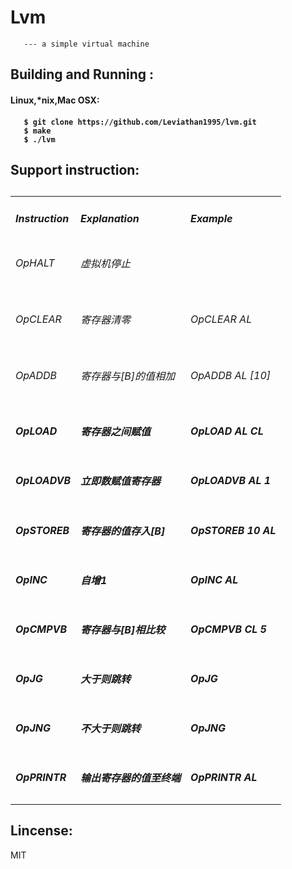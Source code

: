 # Lvm

       --- a simple virtual machine 

<h2>Building and Running :</h2>

<h4>Linux,*nix,Mac OSX:<h4>

       $ git clone https://github.com/Leviathan1995/lvm.git
       $ make
       $ ./lvm


<h2>Support instruction:<h2>

<table>
<tbody>
<tr><td><em><h4>Instruction</h4></em></td><td><em><h4>Explanation</h4></em></td><td><em><h4>Example</h4><em></td></tr>
<tr><td><h6>OpHALT</h6></td><td><h6>虚拟机停止</h6></td><td><h5></h5></td></tr>
<tr><td><h6>OpCLEAR</h6></td><td><h6>寄存器清零</h6></td><td><h6>OpCLEAR AL</h6></td></tr>
<tr><td><h6>OpADDB</h6></td><td><h6>寄存器与[B]的值相加</h6></td><td><h6>OpADDB AL [10]</h6></td></tr>
<tr><td><h5>OpLOAD</td><td><h5>寄存器之间赋值<h5></td><td><h5>OpLOAD AL CL</h5></td></tr>
<tr><td><h5>OpLOADVB</td><td><h5>立即数赋值寄存器<h5></td><td><h5>OpLOADVB AL 1</h5></td></tr>
<tr><td><h5>OpSTOREB</td><td><h5>寄存器的值存入[B]<h5></td><td><h5>OpSTOREB 10 AL</h5></td></tr>
<tr><td><h5>OpINC</td><td><h5>自增1<h5></td><td><h5>OpINC AL</h5></td></tr>
<tr><td><h5>OpCMPVB</td><td><h5>寄存器与[B]相比较<h5></td><td><h5>OpCMPVB CL 5</h5></td></tr>
<tr><td><h5>OpJG</td><td><h5> 大于则跳转<h5></td><td><h5> OpJG</h5></td></tr>
<tr><td><h5>OpJNG</td><td><h5>不大于则跳转<h5></td><td><h5>OpJNG</h5></td></tr>
<tr><td><h5>OpPRINTR</td><td><h5>输出寄存器的值至终端<h5></td><td><h5>OpPRINTR AL</h5></td></tr>
</tbody>
</table>


<h2>Lincense:</h2>
    MIT
